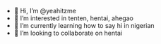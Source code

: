- 👋 Hi, I’m @yeahitzme
- 👀 I’m interested in tenten, hentai, ahegao
- 🌱 I’m currently learning how to say hi in nigerian
- 💞️ I’m looking to collaborate on hentai

<!---
yeahitzme/yeahitzme is a ✨ special ✨ repository because its `README.md` (this file) appears on your GitHub profile.
You can click the Preview link to take a look at your changes.
--->
